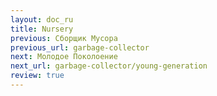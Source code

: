 ```yaml
---
layout: doc_ru
title: Nursery
previous: Сборщик Мусора
previous_url: garbage-collector
next: Молодое Поколоение
next_url: garbage-collector/young-generation
review: true
---
```

